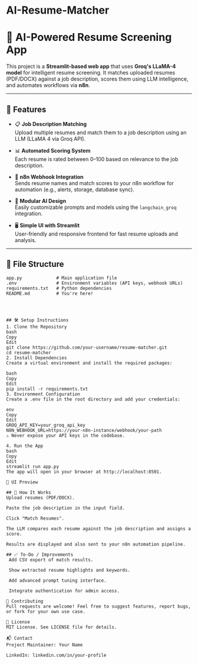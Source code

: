 # AI-Resume-Matcher

# 🤖 AI-Powered Resume Screening App

This project is a **Streamlit-based web app** that uses **Groq's LLaMA-4 model** for intelligent resume screening. It matches uploaded resumes (PDF/DOCX) against a job description, scores them using LLM intelligence, and automates workflows via **n8n**.

---

## 🚀 Features

- 📋 **Job Description Matching**  
  Upload multiple resumes and match them to a job description using an LLM (LLaMA 4 via Groq API).

- 📊 **Automated Scoring System**  
  Each resume is rated between 0–100 based on relevance to the job description.

- 🔄 **n8n Webhook Integration**  
  Sends resume names and match scores to your n8n workflow for automation (e.g., alerts, storage, database sync).

- 🧠 **Modular AI Design**  
  Easily customizable prompts and models using the `langchain_groq` integration.

- 🖥️ **Simple UI with Streamlit**  
  User-friendly and responsive frontend for fast resume uploads and analysis.

---

## 📂 File Structure

```plaintext
app.py             # Main application file
.env               # Environment variables (API keys, webhook URLs)
requirements.txt   # Python dependencies
README.md          # You're here!




## 🛠️ Setup Instructions
1. Clone the Repository
bash
Copy
Edit
git clone https://github.com/your-username/resume-matcher.git
cd resume-matcher
2. Install Dependencies
Create a virtual environment and install the required packages:

bash
Copy
Edit
pip install -r requirements.txt
3. Environment Configuration
Create a .env file in the root directory and add your credentials:

env
Copy
Edit
GROQ_API_KEY=your_groq_api_key
N8N_WEBHOOK_URL=https://your-n8n-instance/webhook/your-path
⚠️ Never expose your API keys in the codebase.

4. Run the App
bash
Copy
Edit
streamlit run app.py
The app will open in your browser at http://localhost:8501.

📸 UI Preview

## 🧠 How It Works
Upload resumes (PDF/DOCX).

Paste the job description in the input field.

Click "Match Resumes".

The LLM compares each resume against the job description and assigns a score.

Results are displayed and also sent to your n8n automation pipeline.

## ✅ To-Do / Improvements
 Add CSV export of match results.

 Show extracted resume highlights and keywords.

 Add advanced prompt tuning interface.

 Integrate authentication for admin access.

🤝 Contributing
Pull requests are welcome! Feel free to suggest features, report bugs, or fork for your own use case.

📄 License
MIT License. See LICENSE file for details.

📬 Contact
Project Maintainer: Your Name

LinkedIn: linkedin.com/in/your-profile

